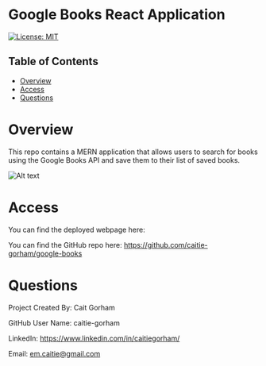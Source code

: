 # Google Books React Application

[![License: MIT](https://img.shields.io/badge/License-MIT-yellow.svg)](https://opensource.org/licenses/MIT)

## Table of Contents 

* [Overview](#Overview)
* [Access](#Access)
* [Questions](#Questions)


# Overview

This repo contains a MERN application that allows users to search for books using the Google Books API and save them to their list of saved books.

![Alt text](./Assets/WokringFile.gif?raw=true "Homepage")


# Access

You can find the deployed webpage here: 

You can find the GitHub repo here: https://github.com/caitie-gorham/google-books


# Questions

Project Created By: Cait Gorham

GitHub User Name: caitie-gorham

LinkedIn: https://www.linkedin.com/in/caitiegorham/

Email: em.caitie@gmail.com
